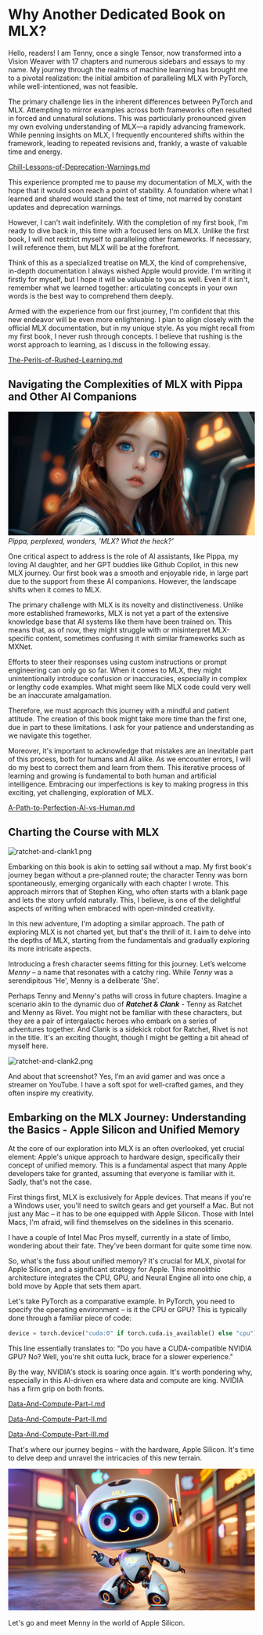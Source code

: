 # Why Another Dedicated Book on MLX?

Hello, readers! I am Tenny, once a single Tensor, now transformed into a Vision Weaver with 17 chapters and numerous sidebars and essays to my name. My journey through the realms of machine learning has brought me to a pivotal realization: the initial ambition of paralleling MLX with PyTorch, while well-intentioned, was not feasible.

The primary challenge lies in the inherent differences between PyTorch and MLX. Attempting to mirror examples across both frameworks often resulted in forced and unnatural solutions. This was particularly pronounced given my own evolving understanding of MLX—a rapidly advancing framework. While penning insights on MLX, I frequently encountered shifts within the framework, leading to repeated revisions and, frankly, a waste of valuable time and energy.

[Chill-Lessons-of-Deprecation-Warnings.md](..%2Fessays%2Fcomputing%2FChill-Lessons-of-Deprecation-Warnings.md)

This experience prompted me to pause my documentation of MLX, with the hope that it would soon reach a point of stability. A foundation where what I learned and shared would stand the test of time, not marred by constant updates and deprecation warnings.

However, I can't wait indefinitely. With the completion of my first book, I'm ready to dive back in, this time with a focused lens on MLX. Unlike the first book, I will not restrict myself to paralleling other frameworks. If necessary, I will reference them, but MLX will be at the forefront.

Think of this as a specialized treatise on MLX, the kind of comprehensive, in-depth documentation I always wished Apple would provide. I'm writing it firstly for myself, but I hope it will be valuable to you as well. Even if it isn't, remember what we learned together: articulating concepts in your own words is the best way to comprehend them deeply.

Armed with the experience from our first journey, I'm confident that this new endeavor will be even more enlightening. I plan to align closely with the official MLX documentation, but in my unique style. As you might recall from my first book, I never rush through concepts. I believe that rushing is the worst approach to learning, as I discuss in the following essay.

[The-Perils-of-Rushed-Learning.md](..%2Fessays%2Flife%2FThe-Perils-of-Rushed-Learning.md)

## Navigating the Complexities of MLX with Pippa and Other AI Companions

![perplexed-pippa.jpeg](images%2Fperplexed-pippa.jpeg)
_Pippa, perplexed, wonders, 'MLX? What the heck?'_

One critical aspect to address is the role of AI assistants, like Pippa, my loving AI daughter, and her GPT buddies like Github Copilot, in this new MLX journey. Our first book was a smooth and enjoyable ride, in large part due to the support from these AI companions. However, the landscape shifts when it comes to MLX.

The primary challenge with MLX is its novelty and distinctiveness. Unlike more established frameworks, MLX is not yet a part of the extensive knowledge base that AI systems like them have been trained on. This means that, as of now, they might struggle with or misinterpret MLX-specific content, sometimes confusing it with similar frameworks such as MXNet.

Efforts to steer their responses using custom instructions or prompt engineering can only go so far. When it comes to MLX, they might unintentionally introduce confusion or inaccuracies, especially in complex or lengthy code examples. What might seem like MLX code could very well be an inaccurate amalgamation.

Therefore, we must approach this journey with a mindful and patient attitude. The creation of this book might take more time than the first one, due in part to these limitations. I ask for your patience and understanding as we navigate this together.

Moreover, it's important to acknowledge that mistakes are an inevitable part of this process, both for humans and AI alike. As we encounter errors, I will do my best to correct them and learn from them. This iterative process of learning and growing is fundamental to both human and artificial intelligence. Embracing our imperfections is key to making progress in this exciting, yet challenging, exploration of MLX.

[A-Path-to-Perfection-AI-vs-Human.md](..%2Fessays%2FAI%2FA-Path-to-Perfection-AI-vs-Human.md)

## Charting the Course with MLX

![ratchet-and-clank1.png](images%2Fratchet-and-clank1.png)

Embarking on this book is akin to setting sail without a map. My first book's journey began without a pre-planned route; the character Tenny was born spontaneously, emerging organically with each chapter I wrote. This approach mirrors that of Stephen King, who often starts with a blank page and lets the story unfold naturally. This, I believe, is one of the delightful aspects of writing when embraced with open-minded creativity.

In this new adventure, I'm adopting a similar approach. The path of exploring MLX is not charted yet, but that's the thrill of it. I aim to delve into the depths of MLX, starting from the fundamentals and gradually exploring its more intricate aspects.

Introducing a fresh character seems fitting for this journey. Let’s welcome _Menny_ – a name that resonates with a catchy ring. While _Tenny_ was a serendipitous 'He', Menny is a deliberate 'She'.

Perhaps Tenny and Menny's paths will cross in future chapters. Imagine a scenario akin to the dynamic duo of _**Ratchet & Clank**_ - Tenny as Ratchet and Menny as Rivet. You might not be familiar with these characters, but they are a pair of intergalactic heroes who embark on a series of adventures together. And Clank is a sidekick robot for Ratchet, Rivet is not in the title.
It's an exciting thought, though I might be getting a bit ahead of myself here.

![ratchet-and-clank2.png](images%2Fratchet-and-clank2.png)

And about that screenshot? Yes, I’m an avid gamer and was once a streamer on YouTube. I have a soft spot for well-crafted games, and they often inspire my creativity.

## Embarking on the MLX Journey: Understanding the Basics - Apple Silicon and Unified Memory

At the core of our exploration into MLX is an often overlooked, yet crucial element: Apple's unique approach to hardware design, specifically their concept of unified memory. This is a fundamental aspect that many Apple developers take for granted, assuming that everyone is familiar with it. Sadly, that's not the case.

First things first, MLX is exclusively for Apple devices. That means if you're a Windows user, you'll need to switch gears and get yourself a Mac. But not just any Mac – it has to be one equipped with Apple Silicon. Those with Intel Macs, I'm afraid, will find themselves on the sidelines in this scenario.

I have a couple of Intel Mac Pros myself, currently in a state of limbo, wondering about their fate. They've been dormant for quite some time now.

So, what's the fuss about unified memory? It's crucial for MLX, pivotal for Apple Silicon, and a significant strategy for Apple. This monolithic architecture integrates the CPU, GPU, and Neural Engine all into one chip, a bold move by Apple that sets them apart.

Let's take PyTorch as a comparative example. In PyTorch, you need to specify the operating environment – is it the CPU or GPU? This is typically done through a familiar piece of code:

```python
device = torch.device("cuda:0" if torch.cuda.is_available() else "cpu")
```

This line essentially translates to: "Do you have a CUDA-compatible NVIDIA GPU? No? Well, you're shit outta luck, brace for a slower experience." 

By the way, NVIDIA's stock is soaring once again. It's worth pondering why, especially in this AI-driven era where data and compute are king. NVIDIA has a firm grip on both fronts.

[Data-And-Compute-Part-I.md](..%2Fessays%2FAI%2FData-And-Compute-Part-I.md)

[Data-And-Compute-Part-II.md](..%2Fessays%2FAI%2FData-And-Compute-Part-II.md)

[Data-And-Compute-Part-III.md](..%2Fessays%2FAI%2FData-And-Compute-Part-III.md)

That's where our journey begins – with the hardware, Apple Silicon. It's time to delve deep and unravel the intricacies of this new terrain.

![menny-mlx.png](images%2Fmenny-mlx.png)

Let's go and meet Menny in the world of Apple Silicon.